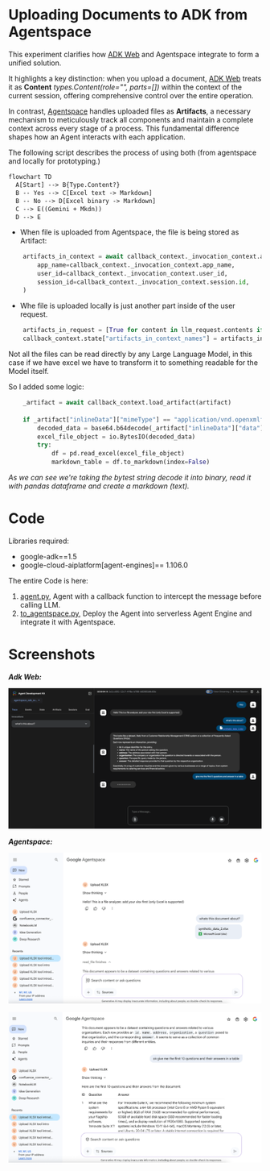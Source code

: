 # Uploading Documents to ADK from Agentspace

This experiment clarifies how [ADK Web](https://google.github.io/adk-docs/evaluate/#how-to-run-evaluation-with-the-adk)
and Agentspace integrate to form a unified solution.

It highlights a key distinction: when you upload a document, 
[ADK Web](https://google.github.io/adk-docs/evaluate/#how-to-run-evaluation-with-the-adk) treats it as **Content**
_types.Content(role="", parts=[])_
within the context of the 
current session, offering comprehensive control over the entire operation. 

In contrast, 
[Agentspace](https://cloud.google.com/agentspace/docs/overview) handles uploaded 
files as **Artifacts**, a necessary mechanism to meticulously track all components and maintain a complete context 
across every stage of a process. This fundamental difference shapes how an Agent interacts with each application.

The following script describes the process of using both (from agentspace and locally for
prototyping.)

```mermaid
flowchart TD
  A[Start] --> B{Type.Content?} 
  B -- Yes --> C[Excel text -> Markdown] 
  B -- No --> D[Excel binary -> Markdown]
  C --> E((Gemini + Mkdn))
  D --> E
```

- When file is uploaded from Agentspace, the file is being stored as Artifact:

```python
    artifacts_in_context = await callback_context._invocation_context.artifact_service.list_artifact_keys(
        app_name=callback_context._invocation_context.app_name,
        user_id=callback_context._invocation_context.user_id,
        session_id=callback_context._invocation_context.session.id,
    )
```

- Whe file is uploaded locally is just another part inside of the user request.

```python
    artifacts_in_request = [True for content in llm_request.contents if content.role == 'user' for part in content.parts if not part.text]
    callback_context.state["artifacts_in_context_names"] = artifacts_in_context
```

Not all the files can be read directly by any Large Language Model, in this case
if we have excel we have to transform it to something readable for the Model itself.

So I added some logic:

```python
    _artifact = await callback_context.load_artifact(artifact)

    if _artifact["inlineData"]["mimeType"] == "application/vnd.openxmlformats-officedocument.spreadsheetml.sheet":
        decoded_data = base64.b64decode(_artifact["inlineData"]["data"])
        excel_file_object = io.BytesIO(decoded_data)
        try:
            df = pd.read_excel(excel_file_object)
            markdown_table = df.to_markdown(index=False)
```
_As we can see we're taking the bytest string decode it into binary, read it with pandas dataframe
and create a markdown (text)._

# Code

Libraries required:
- google-adk==1.5
- google-cloud-aiplatform[agent-engines]== 1.106.0

The entire Code is here:  
1. [agent.py](./agent.py), Agent with a callback function to intercept the message before calling LLM.
2. [to_agentspace.py](./to_agentspace.py), Deploy the Agent into serverless Agent Engine and integrate it with Agentspace.

# Screenshots

**_Adk Web:_**

![adk_web.png](artifacts/adk_web.png)

**_Agentspace:_**

![agent_space_1.png](artifacts/agentspace_1.png)

![agent_space_2.png](artifacts/agentspace_2.png)

